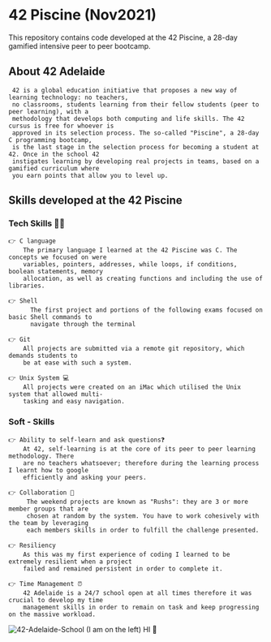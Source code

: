 # 42 Piscine (Nov2021)
This repository contains code developed at the 42 Piscine, a 28-day gamified intensive peer to peer bootcamp.

## About 42 Adelaide 
     42 is a global education initiative that proposes a new way of learning technology: no teachers,
     no classrooms, students learning from their fellow students (peer to peer learning), with a 
     methodology that develops both computing and life skills. The 42 cursus is free for whoever is
     approved in its selection process. The so-called "Piscine", a 28-day C programming bootcamp, 
     is the last stage in the selection process for becoming a student at 42. Once in the school 42 
     instigates learning by developing real projects in teams, based on a gamified curriculum where 
     you earn points that allow you to level up.
    

## Skills developed at the 42 Piscine 
### Tech Skills 👩‍💻
    👉 C language 
        The primary language I learned at the 42 Piscine was C. The concepts we focused on were 
        variables, pointers, addresses, while loops, if conditions, boolean statements, memory 
        allocation, as well as creating functions and including the use of libraries.
        
    👉 Shell
          The first project and portions of the following exams focused on basic Shell commands to 
          navigate through the terminal
          
    👉 Git 
        All projects are submitted via a remote git repository, which demands students to
        be at ease with such a system.
        
    👉 Unix System 💻
        All projects were created on an iMac which utilised the Unix system that allowed multi-
        tasking and easy navigation.
### Soft - Skills
    👉 Ability to self-learn and ask questions❓
        At 42, self-learning is at the core of its peer to peer learning methodology. There 
        are no teachers whatsoever; therefore during the learning process I learnt how to google 
        efficiently and asking your peers.
        
    👉 Collaboration 👥
         The weekend projects are known as "Rushs": they are 3 or more member groups that are 
         chosen at random by the system. You have to work cohesively with the team by leveraging 
         each members skills in order to fulfill the challenge presented.
          
    👉 Resiliency 
        As this was my first experience of coding I learned to be extremely resilient when a project 
        failed and remained persistent in order to complete it.
    
    👉 Time Management ⏰
        42 Adelaide is a 24/7 school open at all times therefore it was crucial to develop my time 
        management skills in order to remain on task and keep progressing on the massive workload.


![42-Adelaide-School](https://user-images.githubusercontent.com/89724783/153709352-71c028c8-6488-4279-ba5e-5cec96711449.jpg)
  (I am on the left) HI 👋
